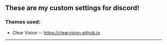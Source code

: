 ## These are my custom settings for discord!

### Themes used:
- Clear Vision -- https://clearvision.github.io
- - - - - - - -
